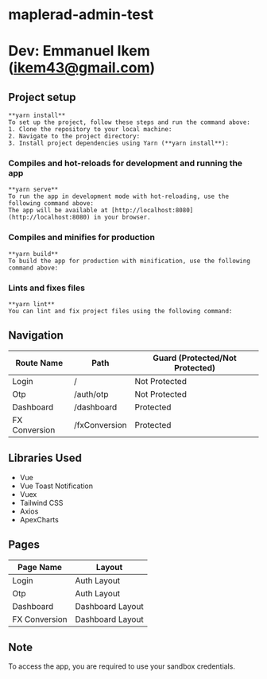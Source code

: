 # maplerad-admin-test

# Dev: Emmanuel Ikem (ikem43@gmail.com)

## Project setup

```
**yarn install**
To set up the project, follow these steps and run the command above:
1. Clone the repository to your local machine:
2. Navigate to the project directory:
3. Install project dependencies using Yarn (**yarn install**):

```

### Compiles and hot-reloads for development and running the app

```
**yarn serve**
To run the app in development mode with hot-reloading, use the following command above:
The app will be available at [http://localhost:8080](http://localhost:8080) in your browser.

```

### Compiles and minifies for production

```
**yarn build**
To build the app for production with minification, use the following command above:
```

### Lints and fixes files

```
**yarn lint**
You can lint and fix project files using the following command:
```

## Navigation

| Route Name    | Path          | Guard (Protected/Not Protected) |
| ------------- | ------------- | ------------------------------- |
| Login         | /             | Not Protected                   |
| Otp           | /auth/otp     | Not Protected                   |
| Dashboard     | /dashboard    | Protected                       |
| FX Conversion | /fxConversion | Protected                       |

## Libraries Used

- Vue
- Vue Toast Notification
- Vuex
- Tailwind CSS
- Axios
- ApexCharts

## Pages

| Page Name     | Layout           |
| ------------- | ---------------- |
| Login         | Auth Layout      |
| Otp           | Auth Layout      |
| Dashboard     | Dashboard Layout |
| FX Conversion | Dashboard Layout |

## Note

To access the app, you are required to use your sandbox credentials.
